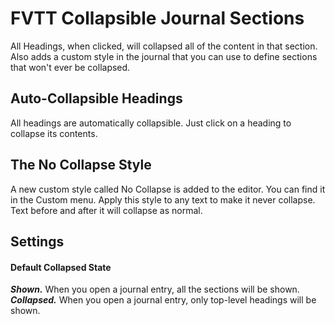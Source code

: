 # FVTT Collapsible Journal Sections
All Headings, when clicked, will collapsed all of the content in that section. Also adds a custom style in the journal that you can use to define sections that won't ever be collapsed.

## Auto-Collapsible Headings
All headings are automatically collapsible. Just click on a heading to collapse its contents.

## The No Collapse Style
A new custom style called No Collapse is added to the editor. You can find it in the Custom menu.
Apply this style to any text to make it never collapse.
Text before and after it will collapse as normal. 

## Settings
#### Default Collapsed State
**_Shown._** When you open a journal entry, all the sections will be shown.  
**_Collapsed._** When you open a journal entry, only top-level headings will be shown.
